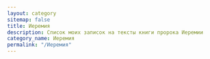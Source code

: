 ```yaml
---
layout: category
sitemap: false
title: Иеремия
description: Список моих записок на тексты книги пророка Иеремии
category_name: Иеремия
permalink: "/Иеремия"
---
```

